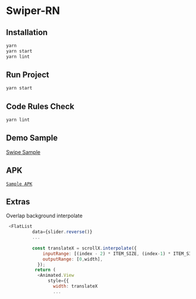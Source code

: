 # Swiper-RN

## Installation
```sh
yarn
yarn start
yarn lint
```

## Run Project
```sh
yarn start
```

## Code Rules Check
```sh
yarn lint
```
## Demo Sample

[Swipe Sample](https://imgur.com/eoHuLOO)

## APK

[`Sample APK`](https://drive.google.com/file/d/1fQDV9X42V2OpujeCHrVvPtKzw0-KGz1a/view?usp=sharing)


## Extras

Overlap background interpolate
```js
 <FlatList
          data={slider.reverse()}
          ...
   
          const translateX = scrollX.interpolate({
              inputRange: [(index - 2) * ITEM_SIZE, (index-1) * ITEM_SIZE],
              outputRange: [0,width],
            });
           return (
            <Animated.View
                style={{
                  width: translateX
                  ...
                  
          
```
